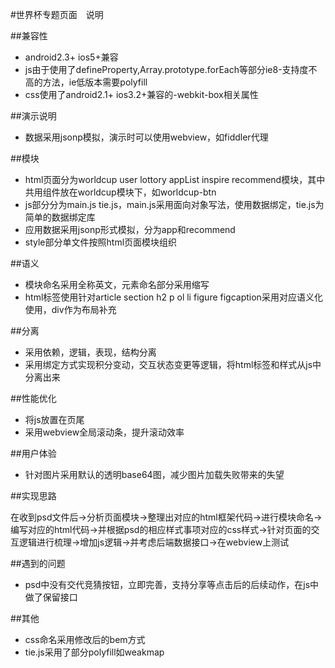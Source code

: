 #世界杯专题页面　说明

##兼容性

* android2.3+ ios5+兼容
* js由于使用了defineProperty,Array.prototype.forEach等部分ie8-支持度不高的方法，ie低版本需要polyfill
* css使用了android2.1+ ios3.2+兼容的-webkit-box相关属性


##演示说明

* 数据采用jsonp模拟，演示时可以使用webview，如fiddler代理

##模块

* html页面分为worldcup user lottory appList inspire recommend模块，其中共用组件放在worldcup模块下，如worldcup-btn
* js部分分为main.js tie.js，main.js采用面向对象写法，使用数据绑定，tie.js为简单的数据绑定库
* 应用数据采用jsonp形式模拟，分为app和recommend
* style部分单文件按照html页面模块组织

##语义

* 模块命名采用全称英文，元素命名部分采用缩写
* html标签使用针对article section h2 p ol li figure figcaption采用对应语义化使用，div作为布局补充

##分离

* 采用依赖，逻辑，表现，结构分离
* 采用绑定方式实现积分变动，交互状态变更等逻辑，将html标签和样式从js中分离出来

##性能优化

* 将js放置在页尾
* 采用webview全局滚动条，提升滚动效率

##用户体验

* 针对图片采用默认的透明base64图，减少图片加载失败带来的失望

##实现思路

在收到psd文件后->分析页面模块->整理出对应的html框架代码->进行模块命名->编写对应的html代码->并根据psd的相应样式事项对应的css样式->针对页面的交互逻辑进行梳理->增加js逻辑->并考虑后端数据接口->在webview上测试

##遇到的问题

* psd中没有交代竞猜按钮，立即完善，支持分享等点击后的后续动作，在js中做了保留接口

##其他

* css命名采用修改后的bem方式
* tie.js采用了部分polyfill如weakmap

